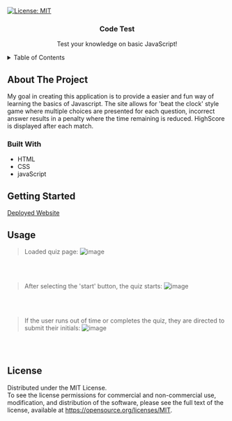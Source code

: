 [![License: MIT](https://img.shields.io/badge/License-MIT-yellow.svg)](https://opensource.org/licenses/MIT)

<a name="readme-top"></a>
<h3 align="center"> Code Test</h3>
<p align="center">
Test your knowledge on basic JavaScript!
</p>
<!-- Table of content -->
<details>
  <summary>Table of Contents</summary>
  <ol>
    <li>
      <a href="#about-the-project">About The Project</a>
      <ul>
        <li><a href="#built-with">Built With</a></li>
      </ul>
    </li>
    <li>
      <a href="#getting-started">Getting Started</a>
    </li>
    <li><a href="#usage">Usage</a></li>
    <li><a href="#license">License</a></li>
  </ol>
</details>

<!-- ABOUT THE PROJECT -->
## About The Project

My goal in creating this application is to provide a easier and fun way of learning the basics of Javascript. The site allows for 'beat the clock' style game where multiple choices are presented for each question, incorrect answer results in a penalty where the time remaining is reduced. HighScore is displayed after each match.

### Built With
* HTML
* CSS
* javaScript

<!-- GETTING STARTED -->
## Getting Started
<!--Add deployed site link -->
[Deployed Website](https://rajkdh.github.io/coding.quiz/)

<!-- USAGE EXAMPLES -->
## Usage
>Loaded quiz page:
![image](https://user-images.githubusercontent.com/112664790/236599286-f524365f-4b9f-4115-a1a5-bed2795e09b1.png)

<br>
<br>

>After selecting the 'start' button, the quiz starts: 
![image](https://user-images.githubusercontent.com/112664790/236599335-64bdf70c-84b4-4c66-bd79-945cbcf743b4.png)

<br>
<br>

>If the user runs out of time or completes the quiz, they are directed to submit their initials:
![image](https://user-images.githubusercontent.com/112664790/236599392-9e4e8b73-7369-4a84-8f3a-c217d6066b2f.png)

<br>
<br>

<!-- LICENSE -->
## License

Distributed under the MIT License. </br>
To see the license permissions for commercial and non-commercial use, modification, and distribution of the software, please see the full text of the license, available at https://opensource.org/licenses/MIT.

